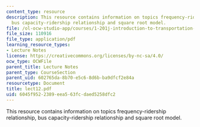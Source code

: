 ```yaml
---
content_type: resource
description: This resource contains information on topics frequency-ridership relationship,
  bus capacity-ridership relationship and square root model.
file: /ol-ocw-studio-app/courses/1-201j-introduction-to-transportation-systems-fall-2006/6045f9522389eea563fcdaed5258dfc2_lect12.pdf
file_size: 110916
file_type: application/pdf
learning_resource_types:
- Lecture Notes
license: https://creativecommons.org/licenses/by-nc-sa/4.0/
ocw_type: OCWFile
parent_title: Lecture Notes
parent_type: CourseSection
parent_uid: 602765da-8b70-e5c6-8d6b-ba9dfcf2e84a
resourcetype: Document
title: lect12.pdf
uid: 6045f952-2389-eea5-63fc-daed5258dfc2
---
```

This resource contains information on topics frequency-ridership relationship, bus capacity-ridership relationship and square root model.